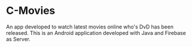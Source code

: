# C-Movies
An app developed to watch latest movies online who's DvD has been released.
This is an Android application developed with Java and Firebase as Server.
